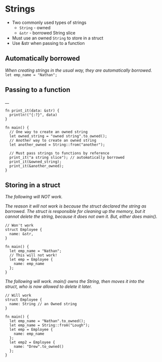 # Strings

* Two commonly used types of strings
  * `String` - owned
  * `&str` - borrowed String slice
* Must use an owned `String` to store in a struct
* Use &str when passing to a function

## Automatically borrowed

_When creating strings in the usual way, they are automatically borrowed._
`let emp_name = "Nathan";`

## Passing to a function
__
```
fn print_it(data: &str) {
  println!("{:?}", data)
}

fn main() {
  // One way to create an owned string
  let owned_string = "owned string".to_owned();
  // Another way to create an owned string
  let another_owned = String::from("another");

  // Must pass strings to functions by reference
  print_it("a string slice"); // automatically borrowed
  print_it(&owned_string);
  print_it(&another_owned);
}
```

## Storing in a struct
_The following will NOT work._

_The reason it will not work is because the struct declared the string as borrowed. The struct is responsible for cleaning up the memory, but it cannot delete the string, because it does not own it. But, either does main()._

```
// Won't work
struct Employee {
  name: &str,
}

fn main() {
  let emp_name = "Nathan";
  // This will not work!
  let emp = Employee {
    name: emp_name
  };
}
```

_The following will work. main() owns the String, then moves it into the struct, who is now allowed to delete it later._
```
// Will work
struct Employee {
  name: String // an Owned string
}

fn main() {
  let emp_name = "Nathan".to_owned();
  let emp_name = String::from("Lough");
  let emp = Employee {
    name: emp_name
  };
  let emp2 = Employee {
    name: "Drew".to_owned()
  };
}
```